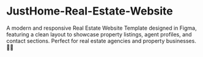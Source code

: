 # JustHome-Real-Estate-Website
 A modern and responsive Real Estate Website Template designed in Figma, featuring a clean layout to showcase property listings, agent profiles, and contact sections. Perfect for real estate agencies and property businesses. 🏡✨
